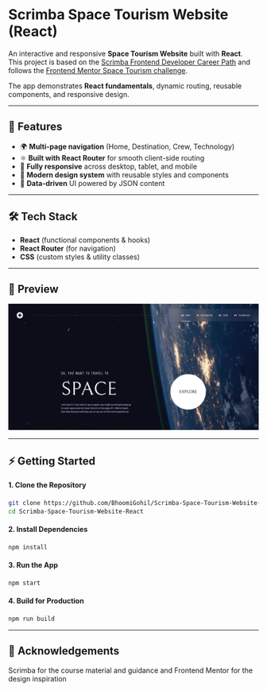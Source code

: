 # Scrimba Space Tourism Website (React)

An interactive and responsive **Space Tourism Website** built with **React**.  
This project is based on the [Scrimba Frontend Developer Career Path](https://scrimba.com/learn/frontend) and follows the [Frontend Mentor Space Tourism challenge](https://www.frontendmentor.io/challenges/space-tourism-multipage-website-gRWj1URZ3).

The app demonstrates **React fundamentals**, dynamic routing, reusable components, and responsive design.

---

## 🚀 Features

- 🌍 **Multi-page navigation** (Home, Destination, Crew, Technology)
- ⚛️ **Built with React Router** for smooth client-side routing
- 📱 **Fully responsive** across desktop, tablet, and mobile
- 🎨 **Modern design system** with reusable styles and components
- 📂 **Data-driven** UI powered by JSON content

---

## 🛠️ Tech Stack

- **React** (functional components & hooks)
- **React Router** (for navigation)
- **CSS** (custom styles & utility classes)

---

## 📸 Preview

![Space Tourism Preview](public/assets/preview.png)

---

## ⚡ Getting Started

#### 1. Clone the Repository

```bash
git clone https://github.com/BhoomiGohil/Scrimba-Space-Tourism-Website-React.git
cd Scrimba-Space-Tourism-Website-React
```

#### 2. Install Dependencies

```bash
npm install
```

#### 3. Run the App

```bash
npm start
```

#### 4. Build for Production

```bash
npm run build
```

---

## 🙏 Acknowledgements

Scrimba for the course material and guidance and Frontend Mentor for the design inspiration
